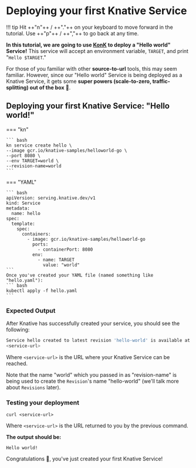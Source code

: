 # Deploying your first Knative Service

!!! tip
    Hit ++"n"++ / ++"."++ on your keyboard to move forward in the tutorial. Use ++"p"++ / ++","++ to go back at any time.

**In this tutorial, we are going to use [KonK](konk.dev) to deploy a "Hello world" Service!** This service will accept an environment variable, `TARGET`, and print "`Hello $TARGET`."

For those of you familiar with other **source-to-url** tools, this may seem familiar. However, since our "Hello world" Service is being deployed as a Knative Service, it gets some **super powers (scale-to-zero, traffic-splitting) out of the box** :rocket:.

## Deploying your first Knative Service: "Hello world!"
=== "kn"

    ``` bash
    kn service create hello \
    --image gcr.io/knative-samples/helloworld-go \
    --port 8080 \
    --env TARGET=world \
    --revision-name=world
    ```

=== "YAML"

    ``` bash
    apiVersion: serving.knative.dev/v1
    kind: Service
    metadata:
      name: hello
    spec:
      template:
        spec:
          containers:
            - image: gcr.io/knative-samples/helloworld-go
              ports:
                - containerPort: 8080
              env:
                - name: TARGET
                  value: "world"
    ```
    Once you've created your YAML file (named something like "hello.yaml"):
    ``` bash
    kubectl apply -f hello.yaml
    ```

### Expected Output
After Knative has successfully created your service, you should see the following:
```bash
Service hello created to latest revision 'hello-world' is available at URL:
<service-url>
```
Where `<service-url>` is the URL where your Knative Service can be reached.

Note that the name "world" which you passed in as "revision-name" is being used to create the `Revision`'s name "hello-world" (we'll talk more about `Revisions` later).

### Testing your deployment

```
curl <service-url>
```
Where `<service-url>` is the URL returned to you by the previous command.

**The output should be:**
```{ .optional-language-as-class .no-copy }
Hello world!
```

Congratulations :tada:, you've just created your first Knative Service!
